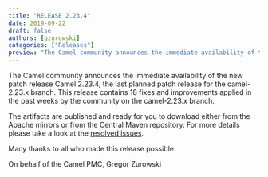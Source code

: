 ```yaml
---
title: "RELEASE 2.23.4"
date: 2019-09-22
draft: false
authors: [gzurowski]
categories: ["Releases"]
preview: "The Camel community announces the immediate availability of the new patch release Camel 2.23.4"
---
```



The Camel community announces the immediate availability of the new patch release Camel 2.23.4, the last planned patch release for the camel-2.23.x branch.
This release contains 18 fixes and improvements applied in the past weeks by the community on the camel-2.23.x branch.

The artifacts are published and ready for you to download either from the Apache mirrors or from the Central Maven repository. For more details please take a look at the [resolved issues](/releases/release-2.23.4/#resolved).

Many thanks to all who made this release possible.

On behalf of the Camel PMC,
Gregor Zurowski
